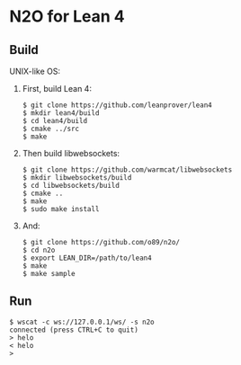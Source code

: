 # N2O for Lean 4

## Build

UNIX-like OS:

1. First, build Lean 4:

    ```shell
    $ git clone https://github.com/leanprover/lean4
    $ mkdir lean4/build
    $ cd lean4/build
    $ cmake ../src
    $ make
    ```

2. Then build libwebsockets:

    ```shell
    $ git clone https://github.com/warmcat/libwebsockets
    $ mkdir libwebsockets/build
    $ cd libwebsockets/build
    $ cmake ..
    $ make
    $ sudo make install
    ```

3. And:

    ```shell
    $ git clone https://github.com/o89/n2o/
    $ cd n2o
    $ export LEAN_DIR=/path/to/lean4
    $ make
    $ make sample
    ```

## Run

```shell
$ wscat -c ws://127.0.0.1/ws/ -s n2o
connected (press CTRL+C to quit)
> helo
< helo
>
```
